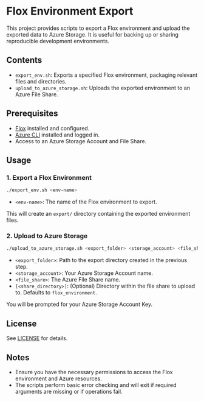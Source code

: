 # Flox Environment Export

This project provides scripts to export a Flox environment and upload the exported data to Azure Storage. It is useful for backing up or sharing reproducible development environments.

## Contents

- `export_env.sh`: Exports a specified Flox environment, packaging relevant files and directories.
- `upload_to_azure_storage.sh`: Uploads the exported environment to an Azure File Share.

## Prerequisites

- [Flox](https://floxdev.com/) installed and configured.
- [Azure CLI](https://docs.microsoft.com/en-us/cli/azure/install-azure-cli) installed and logged in.
- Access to an Azure Storage Account and File Share.

## Usage

### 1. Export a Flox Environment

```sh
./export_env.sh <env-name>
```

- `<env-name>`: The name of the Flox environment to export.

This will create an `export/` directory containing the exported environment files.

### 2. Upload to Azure Storage

```sh
./upload_to_azure_storage.sh <export_folder> <storage_account> <file_share> [<share_directory>]
```

- `<export_folder>`: Path to the export directory created in the previous step.
- `<storage_account>`: Your Azure Storage Account name.
- `<file_share>`: The Azure File Share name.
- `[<share_directory>]`: (Optional) Directory within the file share to upload to. Defaults to `flox_environment`.

You will be prompted for your Azure Storage Account Key.

## License

See [LICENSE](LICENSE) for details.

## Notes

- Ensure you have the necessary permissions to access the Flox environment and Azure resources.
- The scripts perform basic error checking and will exit if required arguments are missing or if operations fail.